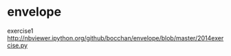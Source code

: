 # envelope
exercise1
http://nbviewer.ipython.org/github/bocchan/envelope/blob/master/2014exercise.py